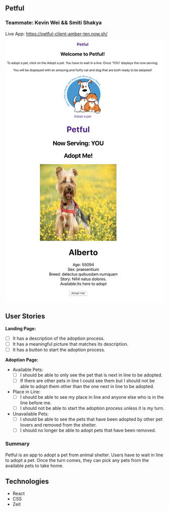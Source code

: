 ## Petful 

### Teammate: Kevin Wei && Smiti Shakya

Live App: https://petful-client-amber-ten.now.sh/

![](landingPage.png)
![](dashboard.png)

## User Stories
**Landing Page:**
  - [ ] It has a description of the adoption process.
  - [ ] It has a meaningful picture that matches its description.
  - [ ] It has a button to start the adoption process.

**Adoption Page:**
- Available Pets:
  - [ ] I should be able to only see the pet that is next in line to be adopted.
  - [ ] If there are other pets in line I could see them but I should not be able to adopt them other than the one next in line to be adopted.
- Place in Line:
  - [ ] I should be able to see my place in line and anyone else who is in the line before me.
  - [ ] I should not be able to start the adoption process unless it is my turn.
- Unavailable Pets:
  - [ ] I should be able to see the pets that have been adopted by other pet lovers and removed from the shelter.
  - [ ] I should no longer be able to adopt pets that have been removed.

### Summary

Petful is an app to adopt a pet from animal shelter. Users have to wait in line to adopt
a pet. Once the turn comes, they can pick any
pets from the available pets to take home.  


## Technologies

- React
- CSS
- Zeit 
